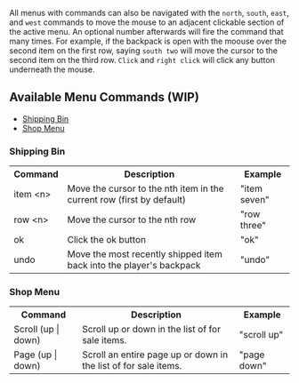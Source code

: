 All menus with commands can also be navigated with the `north`, `south`, `east`, and `west` commands to move the mouse to an adjacent clickable section of the active menu. An optional number afterwards will fire the command that many times. For example, if the backpack is open with the moouse over the second item on the first row, saying `south two` will move the cursor to the second item on the third row. `Click` and `right click` will click any button underneath the mouse.

## Available Menu Commands (WIP)

* [Shipping Bin](#shipping-bin)
* [Shop Menu](#shop-menu)


### Shipping Bin
<table>
    <tr>
        <th>Command</th>
        <th>Description</th>
        <th>Example</th>
    </tr>
    <tr>
        <td>item &lt;n&gt;</td>
        <td>Move the cursor to the nth item in the current row (first by default)</td>
        <td>"item seven"</td>
    </tr>
    <tr>
        <td>row &lt;n&gt;</td>
        <td>Move the cursor to the nth row</td>
        <td>"row three"</td>
    </tr>
    <tr>
        <td>ok</td>
        <td>Click the ok button</td>
        <td>"ok"</td>
    </tr>
    <tr>
        <td>undo</td>
        <td>Move the most recently shipped item back into the player's backpack</td>
        <td>"undo"</td>
    </tr>
</table>

### Shop Menu
<table>
    <tr>
        <th>Command</th>
        <th>Description</th>
        <th>Example</th>
    </tr>
    <tr>
        <td>Scroll (up  &#124; down)</td>
        <td>Scroll up or down in the list of for sale items.</td>
        <td>"scroll up"</td>
    </tr>
    <tr>
        <td>Page (up  &#124; down)</td>
        <td>Scroll an entire page up or down in the list of for sale items.</td>
        <td>"page down"</td>
    </tr>
</table>